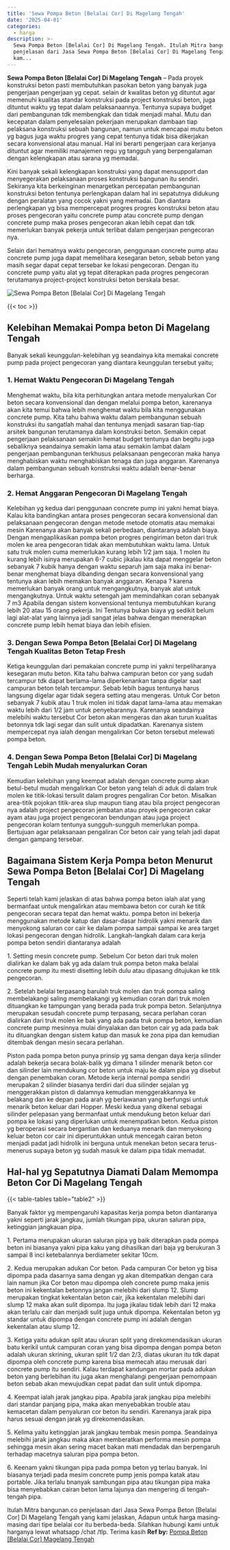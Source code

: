 ```yaml
---
title: 'Sewa Pompa Beton [Belalai Cor] Di Magelang Tengah'
date: '2025-04-01'
categories:
  - harga
description: >-
  Sewa Pompa Beton [Belalai Cor] Di Magelang Tengah. Itulah Mitra bangunan.co
  penjelasan dari Jasa Sewa Pompa Beton [Belalai Cor] Di Magelang Tengah yang
  kam...
---
```


**Sewa Pompa Beton \[Belalai Cor\] Di Magelang Tengah** – Pada proyek konstruksi beton pasti membutuhkan pasokan beton yang banyak juga pengerjaan pengerjaan yg cepat. selain dr kwalitas beton yg dituntut agar memenuhi kualitas standar konstruksi pada project konstruksi beton, juga dituntut waktu yg tepat dalam pelaksanaannya. Tentunya supaya budget dari pembangunan tdk membengkak dan tidak menjadi mahal. Mutu dan kecepatan dalam penyelesaian pekerjaan merupakan dambaan tiap pelaksana konstruksi sebuah bangunan, namun untuk mencapai mutu beton yg bagus juga waktu progres yang cepat tentunya tidak bisa dikerjakan secara konvensional atau manual. Hal ini berarti pengerjaan cara kerjanya dituntut agar memiliki manajemen regu yg tangguh yang berpengalaman dengan kelengkapan atau sarana yg memadai.

Kini banyak sekali kelengkapan konstruksi yang dapat mensupport dan menyegerakan pelaksanaan proses konstruksi bangunan itu sendiri. Sekiranya kita berkeinginan menargetkan percepatan pembangunan konstruksi beton tentunya perlengkapan dalam hal ini sepatutnya didukung dengan peralatan yang cocok yakni yang memadai. Dan diantara perlengkapan yg bisa mempercepat progres progres konstruksi beton atau proses pengecoran yaitu concrete pump atau concrete pump dengan concrete pump maka proses pengecoran akan lebih cepat dan tdk memerlukan banyak pekerja untuk terlibat dalam pengerjaan pengecoran nya.

Selain dari hematnya waktu pengecoran, penggunaan concrete pump atau concrete pump juga dapat memelihara kesegaran beton, sebab beton yang masih segar dapat cepat tersebar ke lokasi pengecoran. Dengan itu concrete pump yaitu alat yg tepat diterapkan pada progres pengecoran terutamanya project-project konstruksi beton berskala besar.

![Sewa Pompa Beton [Belalai Cor] Di Magelang Tengah](/images/sewa-concrete-pump-12.png)

{{< toc >}}

## Kelebihan Memakai Pompa beton Di Magelang Tengah

Banyak sekali keunggulan-kelebihan yg seandainya kita memakai concrete pump pada project pengecoran yang diantara keunggulan tersebut yaitu;

### 1\. Hemat Waktu Pengecoran Di Magelang Tengah

Menghemat waktu, bila kita perhitungkan antara metode menyalurkan Cor beton secara konvensional dan dengan melalui pompa beton, karenanya akan kita temui bahwa lebih menghemat waktu bila kita menggunakan concrete pump. Kita tahu bahwa waktu dalam pembangunan sebuah konstruksi itu sangatlah mahal dan tentunya menjadi sasaran tiap-tiap arsitek bangunan terutamanya dalam konstruksi beton. Semakin cepat pengerjaan pelaksanaan semakin hemat budget tentunya dan begitu juga sebaliknya seandainya semakin lama atau semakin lambat dalam pengerjaan pembangunan terkhusus pelaksanaan pengecoran maka hanya menghabiskan waktu menghabiskan tenaga dan juga anggaran. Karenanya dalam pembangunan sebuah konstruksi waktu adalah benar-benar berharga.

### 2\. Hemat Anggaran Pengecoran Di Magelang Tengah

Kelebihan yg kedua dari penggunaan concrete pump ini yakni hemat biaya. Kalau kita bandingkan antara proses pengecoran secara konvensional dan pelaksanaan pengecoran dengan metode metode otomatis atau memakai mesin Karenanya akan banyak sekali perbedaan, diantaranya adalah biaya. Dengan mengaplikasikan pompa beton progres pengiriman beton dari truk molen ke area pengecoran tidak akan membutuhkan waktu lama. Untuk satu truk molen cuma memerlukan kurang lebih 1/2 jam saja. 1 molen itu kurang lebih isinya merupakan 6-7 cubic jikalau kita dapat menggelar beton sebanyak 7 kubik hanya dengan waktu separuh jam saja maka ini benar-benar menghemat biaya dibanding dengan secara konvensional yang tentunya akan lebih memakan banyak anggaran. Kenapa ? karena memerlukan banyak orang untuk mengangkutnya, banyak alat untuk mengangkutnya. Untuk waktu setengah jam memindahkan coran sebanyak 7 m3 Apabila dengan sistem konvensional tentunya membutuhkan kurang lebih 20 atau 15 orang pekerja. Ini Tentunya bukan biaya yg sedikit belum lagi alat-alat yang lainnya jadi sangat jelas bahwa dengan menerapkan concrete pump lebih hemat biaya dan lebih efisien.

### 3\. Dengan Sewa Pompa Beton \[Belalai Cor\] Di Magelang Tengah Kualitas Beton Tetap Fresh

Ketiga keunggulan dari pemakaian concrete pump ini yakni terpeliharanya kesegaran mutu beton. Kita tahu bahwa campuran beton cor yang sudah tercampur tdk dapat berlama-lama diperkenankan tanpa digelar saat campuran beton telah tercampur. Sebab lebih bagus tentunya harus langsung digelar agar tidak segera setting atau mengeras. Untuk Cor beton sebanyak 7 kubik atau 1 truk molen ini tidak dapat lama-lama atau memakan waktu lebih dari 1/2 jam untuk penyebarannya. Karenanya seandainya melebihi waktu tersebut Cor beton akan mengeras dan akan turun kualitas betonnya tdk lagi segar dan sulit untuk dipadatkan. Karenanya sistem mempercepat nya ialah dengan mengalirkan Cor beton tersebut melewati pompa beton.

### 4\. Dengan Sewa Pompa Beton \[Belalai Cor\] Di Magelang Tengah Lebih Mudah menyalurkan Coran

Kemudian kelebihan yang keempat adalah dengan concrete pump akan betul-betul mudah mengalirkan Cor beton yang telah di aduk di dalam truk molen ke titik-lokasi tersulit dalam progres pengaliran Cor beton. Misalkan area-titik pojokan titik-area slup maupun tiang atau bila project pengecoran nya adalah project pengecoran jembatan atau proyek pengecoran cakar ayam atau juga project pengecoran bendungan atau juga project pengecoran kolam tentunya sungguh-sungguh memerlukan pompa. Bertujuan agar pelaksanaan pengaliran Cor beton cair yang telah jadi dapat dengan gampang tersebar.

## Bagaimana Sistem Kerja Pompa beton Menurut Sewa Pompa Beton \[Belalai Cor\] Di Magelang Tengah

Seperti telah kami jelaskan di atas bahwa pompa beton ialah alat yang bermanfaat untuk mengalirkan atau membawa beton cor curah ke titik pengecoran secara tepat dan hemat waktu. pompa beton ini bekerja menggunakan metode katup dan dasar-dasar hidrolik yakni menarik dan menyokong saluran cor cair ke dalam pompa sampai sampai ke area target lokasi pengecoran dengan hidrolik. Langkah-langkah dalam cara kerja pompa beton sendiri diantaranya adalah

1\. Setting mesin concrete pump. Sebelum Cor beton dari truk molen dialirkan ke dalam bak yg ada dalam truk pompa beton maka belalai concrete pump itu mesti disetting lebih dulu atau dipasang ditujukan ke titik pengecoran.

2\. Setelah belalai terpasang barulah truk molen dan truk pompa saling membelakangi saling membelakangi yg kemudian coran dari truk molen dituangkan ke tampungan yang berada pada truk pompa beton. Selanjutnya merupakan sesudah concrete pump terpasang, secara perlahan coran dialirkan dari truk molen ke bak yang ada pada truk pompa beton, kemudian concrete pump mesinnya mulai dinyalakan dan beton cair yg ada pada bak itu dituangkan dengan sistem katup dan masuk ke zona pipa dan kemudian ditembak dengan mesin secara perlahan.

Piston pada pompa beton punya prinsip yg sama dengan daya kerja silinder adalah bekerja secara bolak-balik yg dimana 1 silinder menarik beton cor dan silinder lain mendukung cor beton untuk maju ke dalam pipa yg disebut dengan penembakan coran. Metode kerja internal pompa sendiri merupakan 2 silinder biasanya terdiri dari dua silinder sejalan yg menggerakkan piston di dalamnya kemudian menggerakkannya ke belakang dan ke depan pada arah yg berlawanan yang berfungsi untuk menarik beton keluar dari Hopper. Meski kedua yang dikenal sebagai silinder pelepasan yang bermanfaat untuk mendukung beton keluar dari pompa ke lokasi yang diperlukan untuk menempatkan beton. Kedua piston yg beroperasi secara bergantian dan keduanya menarik dan menyokong keluar beton cor cair ini diperuntukkan untuk mencegah cairan beton menjadi padat jadi hidrolik ini berguna untuk menekan beton secara terus-menerus supaya beton yg sudah masuk ke dalam pipa tidak memadat.

## Hal-hal yg Sepatutnya Diamati Dalam Memompa Beton Cor Di Magelang Tengah

{{< table-tables table="table2" >}}

Banyak faktor yg mempengaruhi kapasitas kerja pompa beton diantaranya yakni seperti jarak jangkau, jumlah tikungan pipa, ukuran saluran pipa, ketinggian jangkauan pipa.

1\. Pertama merupakan ukuran saluran pipa yg baik diterapkan pada pompa beton ini biasanya yakni pipa kaku yang dihasilkan dari baja yg berukuran 3 sampai 8 inci ketebalannya berdiameter sekitar 10cm.

2\. Kedua merupakan adukan Cor beton. Pada campuran Cor beton yg bisa dipompa pada dasarnya sama dengan yg akan ditempatkan dengan cara lain namun jika Cor beton mau dipompa oleh concrete pump maka jenis beton ini kekentalan betonnya jangan melebihi dari slump 12. Slump merupakan tingkat kekentalan beton cair, jika kekentalan melebihi dari slump 12 maka akan sulit dipompa. Itu juga jikalau tidak lebih dari 12 maka akan terlalu cair dan menjadi sulit juga untuk dipompa. Kekentalan beton yg standar untuk dipompa dengan concrete pump ini adalah dengan kekentalan atau slump 12.

3\. Ketiga yaitu adukan split atau ukuran split yang direkomendasikan ukuran batu kerikil untuk campuran coran yang bisa dipompa dengan pompa beton adalah ukuran skrining, ukuran split 1/2 dan 2/3, diatas ukuran itu tdk dapat dipompa oleh concrete pump karena bisa memecah atau merusak dari concrete pump itu sendiri. Kalau terdapat kandungan mortar pada adukan beton yang berlebihan itu juga akan menghalangi pengerjaan pemompaan beton sebab akan mewujudkan cepat padat dan sulit untuk dipompa.

4\. Keempat ialah jarak jangkau pipa. Apabila jarak jangkau pipa melebihi dari standar panjang pipa, maka akan menyebabkan trouble atau kemacetan dalam penyaluran cor beton itu sendiri. Karenanya jarak pipa harus sesuai dengan jarak yg direkomendasikan.

5\. Kelima yaitu ketinggian jarak jangkau tembak mesin pompa. Seandainya melebihi jarak jangkau maka akan memberatkan performa mesin pompa sehingga mesin akan sering macet bakan mati mendadak dan berpengaruh terhadap macetnya saluran pipa pompa beton.

6\. Keenam yakni tikungan pipa pada pompa beton yg terlau banyak. Ini biasanya terjadi pada mesim concrete pump jenis pompa katak atau portable. Jika terlalu bnanyak sambungan pipa atau tikungan pipa maka bisa menyebabkan cairan beton lama lajunya dan mengering di tengah-tengah pipa.

Itulah Mitra bangunan.co penjelasan dari Jasa Sewa Pompa Beton \[Belalai Cor\] Di Magelang Tengah yang kami jelaskan, Adapun untuk harga masing-masing dari tipe belalai cor itu berbeda-beda. Silahkan hubungi kami untuk harganya lewat whatsapp /chat /tlp. Terima kasih
**Ref by:** [Pompa Beton [Belalai Cor] Magelang Tengah](https://id.wikipedia.org/wiki/Pompa)
